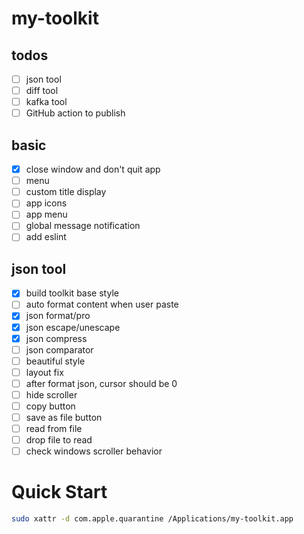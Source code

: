 # my-toolkit

## todos

- [ ] json tool
- [ ] diff tool
- [ ] kafka tool
- [ ] GitHub action to publish

## basic

- [x] close window and don't quit app
- [ ] menu
- [ ] custom title display
- [ ] app icons
- [ ] app menu
- [ ] global message notification
- [ ] add eslint

## json tool

- [x] build toolkit base style 
- [ ] auto format content when user paste
- [x] json format/pro
- [x] json escape/unescape
- [x] json compress
- [ ] json comparator
- [ ] beautiful style
- [ ] layout fix
- [ ] after format json, cursor should be 0
- [ ] hide scroller
- [ ] copy button
- [ ] save as file button
- [ ] read from file
- [ ] drop file to read
- [ ] check windows scroller behavior

# Quick Start

```bash
sudo xattr -d com.apple.quarantine /Applications/my-toolkit.app
```